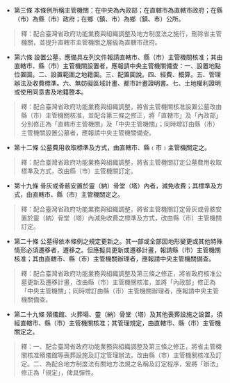 * 第三條 本條例所稱主管機關：在中央為內政部；在直轄市為直轄市政府；在縣（市）為縣（市）政府；在鄉（鎮、市）為鄉（鎮、市）公所。

> 釋：配合臺灣省政府功能業務與組織調整及地方制度法之施行，刪除省主管機關，並提升直轄市主管機關之層級為直轄市政府。

* 第六條 設置公墓，應備具左列文件報請直轄市、縣（市）主管機關核准；其由直轄市、縣（市）主管機關設置者，應報請中央主管機關備查：一、設置地點位置圖。二、設置範圍之地籍圖。三、配置圖說。四、經費、概算。五、管理辦法及收費標準。六、無妨礙區域計畫、都市計畫證明書。七、土地權利證明或使用同意書及地籍謄本。

> 釋：配合臺灣省政府功能業務與組織調整，將省主管機關核准設置公墓改由縣（市）主管機關核准，並配合第三條之修正，將「直轄市」及「內政部」分別修正為「直轄市主管機關」及「中央主管機關」；同時增訂由縣（市）主管機關設置公墓者，應報請中央主管機關備查。

* 第十二條 公墓費用收取標準及方式，由直轄市、縣﹙市﹚主管機關定之。

> 釋：配合臺灣省政府功能業務與組織調整，將省主管機關訂定公墓費用收取標準及方式，改由縣（市）主管機關訂定。

* 第十九條 骨灰或骨骸安置於靈（納）骨堂（塔）內者，減免收費；其標準及方式，由直轄市、縣（市）主管機關定之。

> 釋：配合臺灣省政府功能業務與組織調整，將省主管機關訂定骨灰或骨骸安置於靈（納）骨堂（塔）內減免收費之標準及方式，改由縣（市）主管機關訂定。

* 第二十條 公墓得依本條例之規定更新之。其一部或全部因地形變更或其他特殊情形必須遷移者，遷移之。但應擬具更新或遷移計畫，報請縣（市）主管機關核准；其由直轄市、縣（市）主管機關辦理者，應報請中央主管機關備查。

> 釋：配合臺灣省政府功能業務與組織調整及第三條之修正，將省政府核准公墓更新及遷移計畫，改由縣（市）主管機關核准，並將「內政部」修正為「中央主管機關」；同時增訂由縣（市）主管機關辦理者，應報請中央主管機關備查。

* 第二十九條 殯儀館、火葬場、靈（納）骨堂（塔）及其他喪葬設施之設置，須經直轄市、縣（市）主管機關核准；其管理規定，由直轄市、縣（市）主管機關定之。

> 釋：一、配合臺灣省政府功能業務與組織調整及第三條之修正，將省主管機關核准殯儀館等喪葬設施及訂定管理辦法，改由縣（市）主管機關核准及訂定。二、為配合地方制度法有關地方法規之名稱及訂定程序，爰將「辦法」修正為「規定」，俾具彈性。

